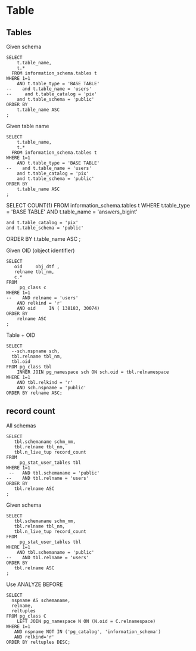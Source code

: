 # Table

## Tables

Given schema
```postgresql
SELECT
    t.table_name,
    t.*
  FROM information_schema.tables t
WHERE 1=1
    AND t.table_type = 'BASE TABLE'
--    and t.table_name = 'users'
--     and t.table_catalog = 'pix'
    and t.table_schema = 'public'
ORDER BY
    t.table_name ASC
;
```

Given table name
```postgresql
SELECT
    t.table_name,
    t.*
  FROM information_schema.tables t
WHERE 1=1
    AND t.table_type = 'BASE TABLE'
--    and t.table_name = 'users'
    and t.table_catalog = 'pix'
    and t.table_schema = 'public'
ORDER BY
    t.table_name ASC
;
```

SELECT COUNT(1) FROM information_schema.tables t
WHERE t.table_type = 'BASE TABLE' AND t.table_name = 'answers_bigint'

    and t.table_catalog = 'pix'
    and t.table_schema = 'public'
ORDER BY
    t.table_name ASC
;


Given OID (object identifier)
```postgresql
SELECT
   oid     obj_dtf ,
   relname tbl_nm,
   c.*
FROM
     pg_class c
WHERE 1=1
--    AND relname = 'users'
    AND relkind = 'r'
    AND oid     IN ( 138183, 30074)
ORDER BY
    relname ASC
;
```


Table + OID
```postgresql
SELECT
  --sch.nspname sch,
  tbl.relname tbl_nm,
  tbl.oid
FROM pg_class tbl
    INNER JOIN pg_namespace sch ON sch.oid = tbl.relnamespace
WHERE 1=1
    AND tbl.relkind = 'r'
    AND sch.nspname = 'public'
ORDER BY relname ASC;
```

## record count

All schemas
```postgresql
SELECT
   tbl.schemaname schm_nm,
   tbl.relname tbl_nm,
   tbl.n_live_tup record_count
FROM
     pg_stat_user_tables tbl
WHERE 1=1
 --   AND tbl.schemaname = 'public'
--    AND tbl.relname = 'users'
ORDER BY
   tbl.relname ASC
;
```

Given schema
```postgresql
SELECT
   tbl.schemaname schm_nm,
   tbl.relname tbl_nm,
   tbl.n_live_tup record_count
FROM
     pg_stat_user_tables tbl
WHERE 1=1
    AND tbl.schemaname = 'public'
--    AND tbl.relname = 'users'
ORDER BY
   tbl.relname ASC
;
```


Use ANALYZE BEFORE

```postgresql
SELECT
  nspname AS schemaname,
  relname,
  reltuples
FROM pg_class C
    LEFT JOIN pg_namespace N ON (N.oid = C.relnamespace)
WHERE 1=1
   AND nspname NOT IN ('pg_catalog', 'information_schema') 
   AND relkind='r'
ORDER BY reltuples DESC;
```